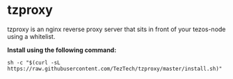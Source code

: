 # tzproxy

tzproxy is an nginx reverse proxy server that sits in front of your tezos-node using a whitelist.

**Install using the following command:**

```
sh -c "$(curl -sL https://raw.githubusercontent.com/TezTech/tzproxy/master/install.sh)"
```
